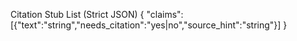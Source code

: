 Citation Stub List (Strict JSON)
{
  "claims":[{"text":"string","needs_citation":"yes|no","source_hint":"string"}]
}
